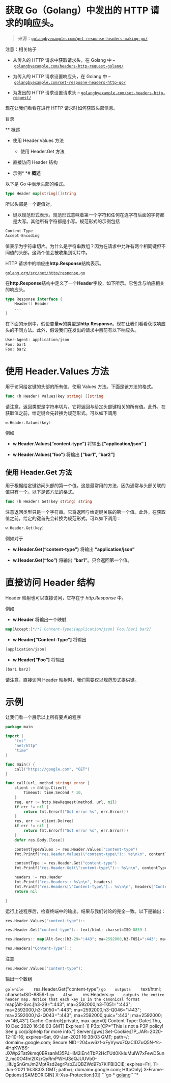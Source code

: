 <!--yml

类别：未分类

日期：2024-10-13 06:32:08

-->

# 获取 Go（Golang）中发出的 HTTP 请求的响应头。

> 来源：[`golangbyexample.com/get-response-headers-making-go/`](https://golangbyexample.com/get-response-headers-making-go/)

注意：相关帖子

+   从传入的 HTTP 请求中获取请求头，在 Golang 中 – [`golangbyexample.com/headers-http-request-golang/`](https://golangbyexample.com/headers-http-request-golang/)

+   为传入的 HTTP 请求设置响应头，在 Golang 中 – [`golangbyexample.com/set-resposne-headers-http-go/`](https://golangbyexample.com/set-resposne-headers-http-go/)

+   为发出的 HTTP 请求设置请求头 – [`golangbyexample.com/set-headers-http-request/`](https://golangbyexample.com/set-headers-http-request/)

现在让我们看看在进行 HTTP 请求时如何获取头部信息。

目录

**   概述

+   使用 Header.Values 方法

    +   使用 Header.Get 方法

+   直接访问 Header 结构

+   示例*  *# **概述**

以下是 Go 中表示头部的格式。

```go
type Header map[string][]string
```

所以头部是一个键值对，

+   键以规范形式表示。规范形式意味着第一个字符和任何在连字符后面的字符都是大写。其他所有字符都是小写。规范形式的示例包括

```go
Content-Type
Accept-Encoding
```

值表示为字符串切片。为什么是字符串数组？因为在请求中允许有两个相同键但不同值的头部。这两个值会被收集到切片中。

HTTP 请求中的响应由**http.Response**结构表示。

[`golang.org/src/net/http/response.go`](https://golang.org/src/net/http/response.go)

在**http.Response**结构中定义了一个**Header**字段，如下所示。它包含与响应相关的响应头。

```go
type Response interface {
    Header() Header
    ...
}
```

在下面的示例中，假设变量**w**的类型是**http.Response**。现在让我们看看获取响应头的不同方法。此外，假设我们在发出的请求中目前有以下响应头。

```go
User-Agent: application/json
Foo: bar1
Foo: bar2
```

# **使用 Header.Values 方法**

用于访问给定键的头部的所有值，使用 Values 方法。下面是该方法的格式。

```go
func (h Header) Values(key string) []string
```

请注意，返回类型是字符串切片。它将返回与给定头部键相关的所有值。此外，在获取值之前，给定键会先转换为规范形式。可以如下调用

```go
w.Header.Values(key)
```

例如

+   **w.Header.Values(“content-type”)** 将输出 **[“application/json” ]**

+   **w.Header.Values(“foo”)** 将输出 **[“bar1”, “bar2”]**

## **使用 Header.Get 方法**

用于根据给定键访问头部的第一个值。这是最常用的方法，因为通常与头部关联的值只有一个。以下是该方法的格式。

```go
func (h Header) Get(key string) string
```

注意返回类型只是一个字符串。它将返回与给定键关联的第一个值。此外，在获取值之前，给定的键首先会转换为规范形式。可以如下调用：

```go
w.Header.Get(key)
```

例如对于

+   **w.Header.Get(“content-type”)** 将输出 **“application/json”**

+   **w.Header.Get(“foo”)** 将输出 **“bar1”**。只会返回第一个值。

# **直接访问 Header 结构**

Header 映射也可以直接访问，它存在于 *http.Response* 中。

例如

+   **w.Header** 将输出一个映射

```go
map[Accept:[*/*] Content-Type:[application/json] Foo:[bar1 bar2]
```

+   **w.Header[“Content-Type”]** 将输出

```go
[application/json]
```

+   **w.Header[“Foo”]** 将输出

```go
[bar1 bar2]
```

请注意，直接访问 Header 映射时，我们需要仅以规范形式提供键。

# **示例**

让我们看一个展示以上所有要点的程序

```go
package main

import (
	"fmt"
	"net/http"
	"time"
)

func main() {
	call("https://google.com", "GET")
}

func call(url, method string) error {
	client := &http.Client{
		Timeout: time.Second * 10,
	}
	req, err := http.NewRequest(method, url, nil)
	if err != nil {
		return fmt.Errorf("Got error %s", err.Error())
	}
	res, err := client.Do(req)
	if err != nil {
		return fmt.Errorf("Got error %s", err.Error())
	}
	defer res.Body.Close()

	contentTypeValues := res.Header.Values("content-type")
	fmt.Printf("res.Header.Values(\"content-type\"):: %s\n\n", contentTypeValues)

	contentType := res.Header.Get("content-type")
	fmt.Printf("res.Header.Get(\"content-type\"):: %s\n\n", contentType)

	headers := res.Header
	fmt.Printf("res.Headers:: %s\n\n", headers)
	fmt.Printf("res.Headers[\"Content-Type\"]:: %s\n\n", headers["Content-Type"])
	return nil

}
```

运行上述程序后，检查终端中的输出。结果与我们讨论的完全一致。以下是输出：

```go
res.Header.Values("content-type"):: 

res.Header.Get("content-type"):: text/html; charset=ISO-8859-1

res.Headers:: map[Alt-Svc:[h3-29=":443"; ma=2592000,h3-T051=":443"; ma=2592000,h3-Q050=":443"; ma=2592000,h3-Q046=":443"; ma=2592000,h3-Q043=":443"; ma=2592000,quic=":443"; ma=2592000; v="46,43"] Cache-Control:[private, max-age=0] Content-Type: Date:[Thu, 10 Dec 2020 16:38:03 GMT] Expires:[-1] P3p:[CP="This is not a P3P policy! See g.co/p3phelp for more info."] Server:[gws] Set-Cookie:[1P_JAR=2020-12-10-16; expires=Sat, 09-Jan-2021 16:38:03 GMT; path=/; domain=.google.com; Secure NID=204=w6zf-xFyVywx7QaClDZuQ5N-Yc-4HqKWBS-JXWp2Tat9kmq0BRsanM35PJHiM2iEn4TbP2HcTUd0KkIuMuIW7xFewD5un2_mc0O4fm2IXzrQyRmPWHJSeQJUUVb0-_lIfJgSnGmJm2MptRsd2egrPsbZJQBZWd97o7KlFBI3CIE; expires=Fri, 11-Jun-2021 16:38:03 GMT; path=/; domain=.google.com; HttpOnly] X-Frame-Options:[SAMEORIGIN] X-Xss-Protection:[0]]

res.Headers["Content-Type"]:: 
```

注意

```go
res.Header.Values("content-type"):
```

输出一个数组

```go`while    ``` res.Header.Get("content-type") ```go    outputs    ``` text/html; charset=ISO-8859-1 ```go    Also    ``` res.Headers ```go    outputs the entire header map. Notice that each key is in the canonical format    ``` map[Alt-Svc:[h3-29=":443"; ma=2592000,h3-T051=":443"; ma=2592000,h3-Q050=":443"; ma=2592000,h3-Q046=":443"; ma=2592000,h3-Q043=":443"; ma=2592000,quic=":443"; ma=2592000; v="46,43"] Cache-Control:[private, max-age=0] Content-Type: Date:[Thu, 10 Dec 2020 16:38:03 GMT] Expires:[-1] P3p:[CP="This is not a P3P policy! See g.co/p3phelp for more info."] Server:[gws] Set-Cookie:[1P_JAR=2020-12-10-16; expires=Sat, 09-Jan-2021 16:38:03 GMT; path=/; domain=.google.com; Secure NID=204=w6zf-xFyVywx7QaClDZuQ5N-Yc-4HqKWBS-JXWp2Tat9kmq0BRsanM35PJHiM2iEn4TbP2HcTUd0KkIuMuIW7xFewD5un2_mc0O4fm2IXzrQyRmPWHJSeQJUUVb0-_lIfJgSnGmJm2MptRsd2egrPsbZJQBZWd97o7KlFBI3CIE; expires=Fri, 11-Jun-2021 16:38:03 GMT; path=/; domain=.google.com; HttpOnly] X-Frame-Options:[SAMEORIGIN] X-Xss-Protection:[0]] ```go  *   [golang](https://golangbyexample.com/tag/golang/)````*
